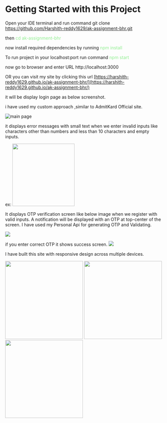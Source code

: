 # Getting Started with this Project

Open your IDE terminal and run command git clone https://github.com/Harshith-reddy1629/ak-assignment-bhr.git

then <span style="color: lightgreen"> cd ak-assignment-bhr<span>

now install required dependencies by running <span style="color: lightgreen"> npm install<span>

To run project in your localhost:port run command<span style="color: lightgreen"> npm start <span>

now go to browser and enter URL http://localhost:3000

OR you can visit my site by clicking this url [https://harshith-reddy1629.github.io/ak-assignment-bhr/](https://harshith-reddy1629.github.io/ak-assignment-bhr/)

it will be display login page as below screenshot.

i have used my custom approach ,similar to AdmitKard Official site.

<img src='https://res.cloudinary.com/reddyimgs/image/upload/v1695720651/Screenshot_2023-09-26_145906_sqhoho.png' alt='main page' >

it displays error messages with small text when we enter invalid inputs like characters other than numbers and less than 10 characters and empty inputs.

ex:
<img src='https://res.cloudinary.com/reddyimgs/image/upload/v1695720976/Screenshot_2023-09-26_150549_siodkr.png' height='200'>

It displays OTP verification screen like below image when we register with valid inputs. A notification will be displayed with an OTP at top-center of the screen.
I have used my Personal Api for generating OTP and Validating.

<img src='https://res.cloudinary.com/reddyimgs/image/upload/v1695720651/Screenshot_2023-09-26_145941_boijqb.png' />

if you enter correct OTP it shows success screen.
<img src='https://res.cloudinary.com/reddyimgs/image/upload/v1695720650/Screenshot_2023-09-26_150001_q5qzhb.png' />

I have built this site with responsive design across multiple devices.

<img src='https://res.cloudinary.com/reddyimgs/image/upload/v1695721765/Screenshot_2023-09-26_151808_cqm04m.png' width='250'>
<img src='https://res.cloudinary.com/reddyimgs/image/upload/v1695721765/Screenshot_2023-09-26_151832_ldcicq.png' width='250'>
<img src='https://res.cloudinary.com/reddyimgs/image/upload/v1695721764/Screenshot_2023-09-26_151902_u7xkvo.png' width='250'>
